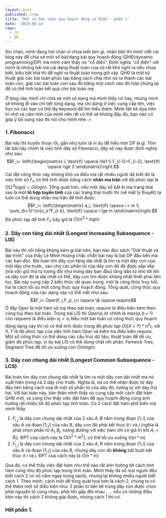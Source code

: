 ```yaml
---
layout: post
published: true
title: 'Một số bài toán quy hoạch động cổ điển - phần 1'
date: '2019-08-14'
tags:
  - CS
  - DP
---
```


Xin chào, mình đang hơi chán vì chưa biết làm gì, nhân tiện thì mình viết cái blog này để chia sẻ một số bài/dạng bài quy hoạch động (QHĐ/dynamic programming/DP) mà mình cảm thấy nó "cổ điển". Định nghĩa "cổ điển" với mình là những bài mà cái dạng thuật toán của nó rất khó nghĩ ra nếu chưa biết, kiểu bất khả thi để nghĩ ra thuật toán trong giờ vậy. 
QHĐ là một kỹ thuật giải các bài toán phức tạp bằng cách chia nhỏ nó ra thành các bài toán con, giải các bài toán con sau đó bằng một cách nào đó hợp chúng lại để có thể tính toán kết quả cho bài toán mẹ. 

Ở blog này mình chỉ chia sẻ một số dạng mà mình thấy nó hay, nhưng mình sẽ không đi vào chi tiết từng dạng, mà chỉ dừng ở việc cung cấp tên, việc học nó các bạn có thể lấy keyword để tìm hiểu thêm. Mình liệt kê dựa trên trí nhớ và cảm tính của mình nên rất có thể sẽ không đầy đủ, bạn nào có góp ý bổ sung nào thì nói cho mình nhé :>



### 1. Fibonacci

Bài này thì huyền thoại rồi, gần như luôn là ví dụ để hiểu hơn DP là gì. 
Tóm tắt bài này chính là việc tính dãy số Fibonacci, dãy số này được định nghĩa như sau:
$$F_i= \left\{\begin{matrix}
i, \text{if} \space i\le1 \\ F_{i-1}+F_{i-2}, \text{if} \space i\ge 2
\end{matrix}\right.$$
Cài đặt công thức này không khó và điều mà rất nhiều người đã biết đó là việc tính số $F_n$ có thể tính được bằng cách  **nhân ma trận** với độ phức tạp là $O\left(2^3logn\right)=O\left(logn\right)$. 
Tổng quát hơn, nếu một dãy số bất kì mà trạng thái sau là một **tổ hợp tuyến tính** của các trạng thái trước thì (về mặt lý thuyết) ta luôn có thể dùng nhân ma trận để tính được: 
$$F_i= \left\{\begin{matrix}
a_i, \text{if} \space i < m \\ \sum_{k=1}^{m}c_k*F_{i-k}, \text{if} \space i \ge m
\end{matrix}\right.$$
Độ phức tạp để tính $F_n$ bây giờ là $O\left(m^3*logn\right)$
### 2. Dãy con tăng dài nhất (Longest Increasing Subsequence - LIS)
Bài này thì nổi tiếng không kém gì bài trên, bạn nào đọc sách "Giải thuật và lập trình" của thầy Lê Mình Hoàng chắc chắn bài này là bài DP đầu tiên mà các bạn đọc.
Bài toán tìm dãy con tăng dài nhất là tìm ra một dãy con của một dãy cho trước, sao cho các phần tử của dãy con đó đã được sắp xếp (mà vẫn giữ thứ tự tương đối như trong dãy ban đầu) tăng dần từ nhỏ tới lớn và dãy con đó là dài nhất có thể, dãy con tìm được không nhất thiết phải liên tục. 
Bài này cung cấp 2 kiến thức rất quan trọng: một là công thức truy hồi, hai là cách tối ưu một công thức quy hoạch động.
Tổng quát, công thức quy hoạch động của các dạng này có thể viết như sau: $$F_i= Oper(F_i,F_j), j<i \space \& \space  require$$
Ở đây Oper là một hàm số tuỳ theo bài toán, require là điều kiện kèm theo cũng tuỳ theo bài toán. Trong bài LIS thì $Oper(a,b)$ chính là $max(a,b+1)$ còn requeire là điều kiện $a_j<a_i$
Nếu một bài toán có công thức quy hoạch động dạng này thì nó có thể tính được trong độ phức tạp $O((X+Y)*n^2)$, với $X,Y$ là độ phức tạp của việc tính hàm $Oper$ và kiểm tra điều kiện $require$.
Một số công thức có thể dùng các cấu trúc dữ liệu, thuật toán để tối ưu, giảm độ phức tạp, ví dụ bài LIS có thể dùng chặt nhị phân, Fenwick Tree, Segment Tree để tối ưu xuống còn $O(nlogn)$



### 3. Dãy con chung dài nhất (Longest Common Subsequence - LCS)
Bài toán tìm dãy con chung dài nhất là tìm ra một dãy con dài nhất mà nó xuất hiện trong cả 2 dãy cho trước. Nghĩa là, nó có thể nhận được từ dãy đầu tiên bằng cách xoá đi một số phần tử của dãy đó, tương tự với dãy thứ hai.
Với bài toán này, bản thân mình thấy nó cung cấp một cách đặt hàm QHĐ mới, và cũng cho thấy việc đặt hàm để quy hoạch động cũng ảnh hưởng rất nhiều tới độ phức tạp tính toán. 
Có 2 cách đặt hàm phổ biến mà mình thấy: 

 1.  $F_{i,j}$ là dãy con chung dài nhất của 2 xâu $A,B$ nằm trong đoạn $[1;i]$ của xâu A và đoạn $[1;j]$ của xâu B, dãy con đó phải kết thúc ở $i$ và $j$ (nghĩa là phải chọn phần tử $A_i,B_j$, tương đương với việc hàm chỉ có giá trị khi $A_i=B_j$). ĐPT của cách này là $O(n^{2}*m^{2})$, có thể tối ưu xuống $O(n*m)$
 2. $F_{i,j}$ là dãy con chung dài nhất của 2 xâu $A,B$ nằm trong đoạn $[1;i]$ của xâu A và đoạn $[1;j]$ của xâu B, nhưng dãy con đó **không** bắt buột kết thúc ở $i$ và $j$. ĐPT của cách này là $O(n*m)$

Qua đó, có thể thấy việc đặt hàm như thế nào rất ảnh hưởng tới cách tính hàm cũng như độ phức tạp trong tính toán. Mình thấy đa số mọi người đều biết cách 2 (vì nó nằm ngay trong sách), nhưng lại không nhiều người biết cách 1. Theo mình, cách một dễ tổng quát hoá hơn là cách 2, chúng ta có thể thêm một số điều kiện như: 2 phần tử liền kề trong dãy con được chọn phải nguyên tố cùng nhau, phải lớn gấp đôi nhau , ... nếu có những điều kiện này thì cách 2 không giải được, nhưng cách 1 thì có. 

### Hết phần 1.
